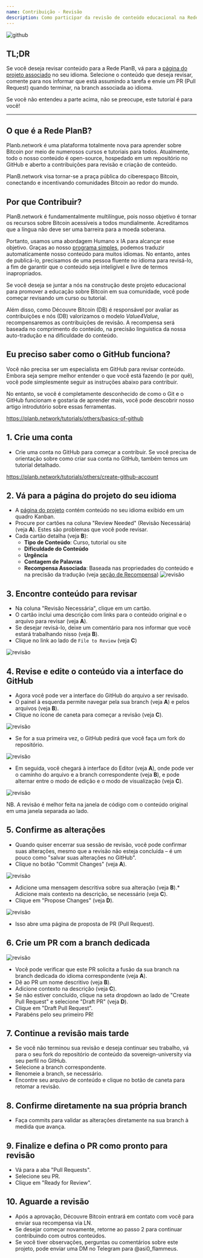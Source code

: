 ```yaml
---
name: Contribuição - Revisão
description: Como participar da revisão de conteúdo educacional na Rede PlanB?
---
```

![github](assets/cover.webp)

## TL;DR
Se você deseja revisar conteúdo para a Rede PlanB, vá para a [página do projeto associado](https://github.com/DecouvreBitcoin/sovereign-university-data/projects?query=is%3Aopen) no seu idioma. Selecione o conteúdo que deseja revisar, comente para nos informar que está assumindo a tarefa e envie um PR (Pull Request) quando terminar, na branch associada ao idioma.

Se você não entendeu a parte acima, não se preocupe, este tutorial é para você!

---

## O que é a Rede PlanB?

Planb.network é uma plataforma totalmente nova para aprender sobre Bitcoin por meio de numerosos cursos e tutoriais para todos. Atualmente, todo o nosso conteúdo é open-source, hospedado em um repositório no GitHub e aberto a contribuições para revisão e criação de conteúdo.

PlanB.network visa tornar-se a praça pública do ciberespaço Bitcoin, conectando e incentivando comunidades Bitcoin ao redor do mundo.

## Por que Contribuir?

PlanB.network é fundamentalmente multilíngue, pois nosso objetivo é tornar os recursos sobre Bitcoin acessíveis a todos mundialmente. Acreditamos que a língua não deve ser uma barreira para a moeda soberana.

Portanto, usamos uma abordagem Humano x IA para alcançar esse objetivo. Graças ao nosso [programa simples](https://github.com/Asi0Flammeus/LLM-Translator), podemos traduzir automaticamente nosso conteúdo para muitos idiomas. No entanto, antes de publicá-lo, precisamos de uma pessoa fluente no idioma para revisá-lo, a fim de garantir que o conteúdo seja inteligível e livre de termos inapropriados.

Se você deseja se juntar a nós na construção deste projeto educacional para promover a educação sobre Bitcoin em sua comunidade, você pode começar revisando um curso ou tutorial.

Além disso, como Découvre Bitcoin (DB) é responsável por avaliar as contribuições e nós (DB) valorizamos o modelo *Value4Value*, recompensaremos as contribuições de revisão. A recompensa será baseada no comprimento do conteúdo, na precisão linguística da nossa auto-tradução e na dificuldade do conteúdo.

## Eu preciso saber como o GitHub funciona?

Você não precisa ser um especialista em GitHub para revisar conteúdo.
Embora seja sempre melhor entender o que você está fazendo (e por quê), você pode simplesmente seguir as instruções abaixo para contribuir.

No entanto, se você é completamente desconhecido de como o Git e o GitHub funcionam e gostaria de aprender mais, você pode descobrir nosso artigo introdutório sobre essas ferramentas.

https://planb.network/tutorials/others/basics-of-github



## 1. Crie uma conta
* Crie uma conta no GitHub para começar a contribuir. Se você precisa de orientação sobre como criar sua conta no GitHub, também temos um tutorial detalhado.

https://planb.network/tutorials/others/create-github-account


## **2. Vá para a página do projeto do seu idioma**
* A [página do projeto](https://github.com/DecouvreBitcoin/sovereign-university-data/projects?query=is%3Aopen) contém conteúdo no seu idioma exibido em um quadro Kanban.
* Procure por cartões na coluna "Review Needed" (Revisão Necessária) (veja **A**). Estes são problemas que você pode revisar.
* Cada cartão detalha (veja **B**):
	- **Tipo de Conteúdo**: Curso, tutorial ou site
	- **Dificuldade do Conteúdo**
	- **Urgência**
	- **Contagem de Palavras**
	- **Recompensa Associada**: Baseada nas propriedades do conteúdo e na precisão da tradução (veja [seção de Recompensa](https://github.com/DecouvreBitcoin/sovereign-university-data?tab=readme-ov-file#sat-reward))
![revisão](assets/1.webp)
## **3. Encontre conteúdo para revisar**
* Na coluna "Revisão Necessária", clique em um cartão.
* O cartão inclui uma descrição com links para o conteúdo original e o arquivo para revisar (veja **A**).
* Se desejar revisá-lo, deixe um comentário para nos informar que você estará trabalhando nisso (veja **B**).
* Clique no link ao lado de `File to Review` (veja **C**)

![revisão](assets/2.webp)

## **4. Revise e edite o conteúdo via a interface do GitHub**
* Agora você pode ver a interface do GitHub do arquivo a ser revisado.
* O painel à esquerda permite navegar pela sua branch (veja **A**) e pelos arquivos (veja **B**).
* Clique no ícone de caneta para começar a revisão (veja **C**).

![revisão](assets/3.webp)

* Se for a sua primeira vez, o GitHub pedirá que você faça um fork do repositório.

![revisão](assets/4.webp)

* Em seguida, você chegará à interface do Editor (veja **A**), onde pode ver o caminho do arquivo e a branch correspondente (veja **B**), e pode alternar entre o modo de edição e o modo de visualização (veja **C**).

![revisão](assets/5.webp)

NB. A revisão é melhor feita na janela de código com o conteúdo original em uma janela separada ao lado.

## **5. Confirme as alterações**

* Quando quiser encerrar sua sessão de revisão, você pode confirmar suas alterações, mesmo que a revisão não esteja concluída – é um pouco como "salvar suas alterações no GitHub".
* Clique no botão "Commit Changes" (veja **A**).

![revisão](assets/6.webp)
* Adicione uma mensagem descritiva sobre sua alteração (veja **B**).* Adicione mais contexto na descrição, se necessário (veja **C**).
* Clique em "Propose Changes" (veja **D**).

![revisão](assets/7.webp)

* Isso abre uma página de proposta de PR (Pull Request).

## **6. Crie um PR com a branch dedicada**
![revisão](assets/8.webp)

* Você pode verificar que este PR solicita a fusão da sua branch na branch dedicada do idioma correspondente (veja **A**).
* Dê ao PR um nome descritivo (veja **B**).
* Adicione contexto na descrição (veja **C**).
* Se não estiver concluído, clique na seta dropdown ao lado de "Create Pull Request" e selecione "Draft PR" (veja **D**).
* Clique em "Draft Pull Request".
* Parabéns pelo seu primeiro PR!

## **7. Continue a revisão mais tarde**
* Se você não terminou sua revisão e deseja continuar seu trabalho, vá para o seu fork do repositório de conteúdo da sovereign-university via seu perfil no GitHub.
* Selecione a branch correspondente.
* Renomeie a branch, se necessário.
* Encontre seu arquivo de conteúdo e clique no botão de caneta para retomar a revisão.

## **8. Confirme diretamente na sua própria branch**
* Faça commits para validar as alterações diretamente na sua branch à medida que avança.

## **9. Finalize e defina o PR como pronto para revisão**
* Vá para a aba "Pull Requests".
* Selecione seu PR.
* Clique em "Ready for Review".

## 10. Aguarde a revisão
* Após a aprovação, Découvre Bitcoin entrará em contato com você para enviar sua recompensa via LN.
* Se desejar começar novamente, retorne ao passo 2 para continuar contribuindo com outros conteúdos.
* Se você tiver observações, perguntas ou comentários sobre este projeto, pode enviar uma DM no Telegram para @asi0_flammeus.
